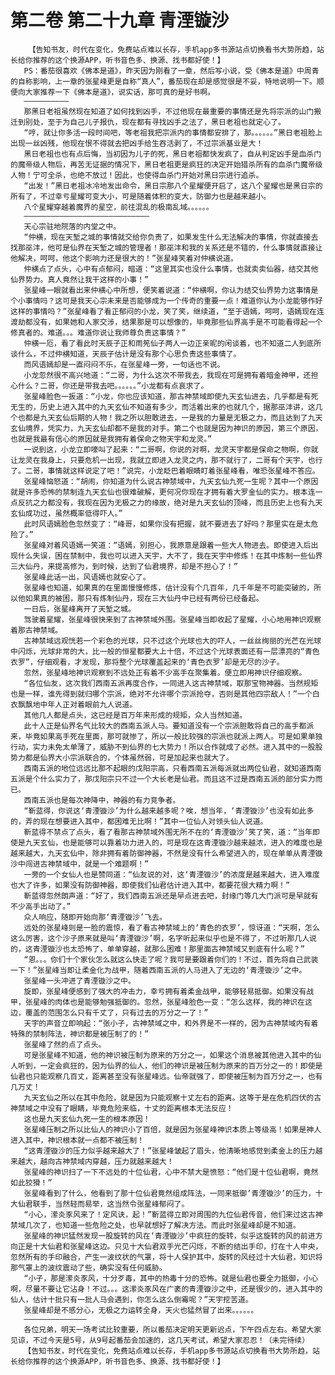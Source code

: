 # 第二卷 第二十九章 青湮镟沙
        【告知书友，时代在变化，免费站点难以长存，手机app多书源站点切换看书大势所趋，站长给你推荐的这个换源APP，听书音色多、换源、找书都好使！】
       PS：番茄很喜欢《佛本是道》，昨天因为刚看了一章，然后写小说，受《佛本是道》中周青的自称影响，上一章的张星峰更是自称“真人”，番茄现在却是感觉很是不妥，特地说明一下。顺便向大家推荐一下《佛本是道》，说实话，那可真的是好书啊。
       ——————————
       那黑日老祖虽然现在知道了如何找到凶手，不过他现在最重要的事情还是先将宗派的山门搬迁到别处，至于为自己儿子报仇，现在都有寻找凶手之法了，黑日老祖也就定心了。
       “哼，就让你多活一段时间吧，等老祖我把宗派内的事情都安排了，那。。。。。。”黑日老祖脸上出现一丝凶残，他现在恨不得就去把凶手给生吞活剥了，不过宗派基业是大！
       黑日老祖也也有点后悔，当初因为儿子的死，黑日老祖都快发疯了，自从判定凶手是血杀门的魔帝级人物后，再苦无证据的情况下，黑日老祖更是疯狂的决定开始猎杀所有的血杀门魔帝级人物！宁可全杀，也绝不放过！因此，也使得血杀门开始对黑日宗进行追杀。
       “出发！”黑日老祖冰冷地发出命令，黑日宗那八个星耀便开启了，这八个星耀也是黑日宗的所有了，不过幸亏星耀可变大小，可是随着体积的变大，防御力也是越来越小。
       八个星耀穿越着魔界的星空，前往混乱的极南乱域。。。。。。
       ————————————————————————————
       天心宗驻地院落的内堂之中。
       “仲横，现在天堑之城的事情就交给你负责了，如果发生什么无法解决的事情，你就直接去找那巫沣，他可是仙界在天堑之城的管理者！那巫沣和我的关系还是不错的，什么事情就直接让他解决，呵呵，他这个影响力还是很大的！”张星峰笑着对仲横说道。
       仲横点了点头，心中有点郁闷，暗道：“这里其实也没什么事情，也就卖卖仙器，结交其他仙界势力。真人竟然让我干这样的小事！”
       张星峰一眼就看出来仲横心中所想，便笑着说道：“仲横啊，你认为结交仙界势力这事情是个小事情吗？这可是我天心宗未来是否能够成为一个传奇的重要一点！难道你认为小龙能够作好这样的事情吗？”张星峰看了看正郁闷的小龙，笑了笑，继续道，“至于语嫣，呵呵，语嫣现在连渡劫都没有，如果她和人家交涉，结果那是可以想像的，毕竟那些仙界高手是不可能看得起一个修真者的。难道。。。难道你说让我师尊负责这事情？”
       仲横一厄，看了看此时天辰子正和雨筅仙子两人一边正亲昵的闲谈着，也不知道二人到底所谈什么，不过仲横知道，天辰子估计是没有那个心思负责这些事情了。
       而风语嫣却是一直闷闷不乐，在张星峰一旁，一句话也不说。
       小龙忽然很不高兴地道：“二哥，为什么这次不带我去，我现在可是拥有着暗金神甲，还担心什么？二哥，你还是带我去吧。。。。。。”小龙都有点哀求了。
       张星峰脸色一扳道：“小龙，你也应该知道，那古神禁域即使九天玄仙进去，几乎都是有死无生的，历史上进入其中的九天玄仙不知道有多少，而活着出来的也就几个，据那巫沣讲，这几个也都是九天玄仙后期的人物！我之所以胆敢进去，一是我的力量是无极之力，而且达到了九天玄仙境界，凭实力，九天玄仙却都不是我的对手。第二个也就是因为神识的原因，第三个原因，也就是我最有信心的原因就是我拥有着保命之物天宇和龙灵。”
       一说到这，小龙立即嚎叫了起来：“二哥啊，你说的对啊，龙灵天宇都是保命之物啊，你就让龙灵在我身上，只要危机一出现，我就立即进入龙灵之内，那不就行了，二哥有个天宇，也行了。二哥，事情就这样说定了吧！”说完，小龙眨巴着眼睛盯着张星峰看，唯恐张星峰不答应。
       张星峰恼怒道：“胡闹，你知道为什么说古神禁域中，九天玄仙九死一生呢？其中一个原因就是许多恐怖的禁制连九天玄仙也很难破解，更何况你现在才拥有着大罗金仙的实力。根本连一点反抗之力都没有，我现在因为无极之力的缘故，绝对是九天玄仙的顶峰，而且历史上也有九天玄仙成功过，虽然概率低得吓人。”
       此时风语嫣脸色忽然变了：“峰哥，如果你没有把握，就不要进去了好吗？那里实在是太危险了。”
       张星峰对着风语嫣一笑道：“语嫣，别担心，我原意是跟着一些大人物进去。即使进入后出现什么失误，困在禁制中，我也可以进入天宇，大不了，我在天宇中修炼！在其中炼制一些仙界三大仙丹，来提高修为，到时候，达到了仙君境界，却是不担心了！”
       张星峰此话一出，风语嫣也就安心了。
       张星峰也知道，如果真的在里面慢慢修炼，估计没有个几百年，几千年是不可能突破的，所以他如果真的被困，那只有炼制仙丹，现在三大仙丹中已经有两份已经备起。
       一日后，张星峰离开了天堑之城。
       驾驶着星耀，张星峰很快来到了古神禁域外围。张星峰当即收起了星耀，小心地用神识观察着那古神禁域。
       古神禁域远观恍若一个彩色的光球，只不过这个光球也大的吓人，一丝丝绚丽的光芒在光球中闪烁，光球非常的大，比一般的恒星都要大上十倍，不过这个光球表面还有一层漂亮的“青色衣罗”，仔细观看，才发现，那将整个光球覆盖起来的‘青色衣罗’却是无尽的沙子。
       忽然，张星峰地神识观察到不远处正有着不少高手在聚集着。便立即用神识仔细观察。
       “各位仙友，这次我们西南五派再度合作，一同进入这古神禁域，取那宝物神器。当然规矩也是一样，谁先得到就归哪个宗派，绝对不允许哪个宗派抢夺，否则是其他四宗敌人！”一个白衣飘飘地中年人正对着眼前九人说道。
       其他几人都是点头，这已经是百万年来形成的规矩，众人当然知道。
       此十人正是仙界名气比较大的西南五派人马。要知道没有一个宗派胆敢将自己的高手都派来，毕竟如果高手死在里面，那可就惨了，所以一般比较强的宗派也就派上两人。可是如果单独行动，实力未免太单薄了，威胁不到仙界的七大势力！所以合作就成了必然。进入其中的一股股势力都是仙界大小宗派联合的，个体虽然弱，可是加起来也就大了。
       西南五派的地位远远比那不起眼的戊阳宗高，只看西南五派每派就出两位仙君，就知道西南五派是个什么实力了，那戊阳宗只不过一个大长老是仙君。而且这不过是西南五派的部分实力而已。
       西南五派也是每次神降中，神器的有力竞争者。
       “靳蓝得，你说这‘青湮镟沙’为什么越来越多呢？唉，想当年，‘青湮镟沙’也没有如此多的，弄的现在想要进入其中，都困难无比啊！”其中一位仙人对领头仙人说道。
       靳蓝得不禁点了点头，看了看那古神禁域外围无所不在的‘青湮镟沙’笑了笑，道：“当年即使是九天玄仙，也是能够可以靠着功力进入的，可是现在这青湮镟沙越来越浓，进入的难度也是越来越大，九天玄仙中，除非拥有着防御神器，不然是没有什么希望进入的，现在单单从青湮镟沙中闯进古神禁域中，就是一个难题啊！”
       一旁的一个女仙人也是赞同道：“仙友说的对，这‘青湮镟沙’的浓度是越来越大，进入难度也大了许多，如果没有防御神器，即使我们仙君估计进入其中，都要花很大精力啊！”
       靳蓝得忽然朗声道：“好了，我们西南五派还是早点进去吧，封缘门等几大门派可是早就有不少高手出动了。”
       众人响应，随即开始向那‘青湮镟沙’飞去。
       远处的张星峰则是一脸的震惊，看了看古神禁域上的‘青色的衣罗’，惊讶道：“天啊，怎么这么厉害，这个沙子原来就是叫‘青湮镟沙’啊，名字听起来似乎也是不得了，不过听那几人说的，这青湮镟沙也太恐怖了，单单穿越，就那么困难！那里面古神禁域又到底有什么呢？”
       “恩。。。你们十个家伙怎么就这么快走了呢？我可是要跟着你们的！不过，首先将自己武装一下！”张星峰当即让柔金化为战甲，随着西南五派的人马进入了无边的‘青湮镟沙’之中。
       张星峰一头冲进了青湮镟沙之中。
       旋即，张星峰便感到了强大的冲击力，幸亏拥有着柔金战甲，能够轻易抵御。如果没有战甲，张星峰的肉体也是能够勉强抵御的。忽然，张星峰脸色一变：“怎么这样，我的神识在这边，覆盖的范围怎么只有千丈了，只有过去的万分之一了！”
       天宇的声音立即响起：“张小子，古神禁域之中，和外界是不一样的，因为古神禁域内有着特殊的禁制阵法，神识都是被压制了的！”
       张星峰了然的点了点头。
       可是张星峰不知道，他的神识被压制为原来的万分之一，如果这个消息被其他进入其中的仙人听到，一定会疯狂的，因为仙界的仙人，他们的神识是被压制为原来的百万分之一的！即使是仙君也只能观察几百丈，距离甚至没有张星峰远。仙帝就强了，即使被压制为百万分之一，也有几万丈！
       九天玄仙之所以在其中危险，就是因为只能观察十丈左右的距离。这等于是在危机四伏的古神禁域之中没有了眼睛，毕竟危险来临，十丈的距离根本无法反应！
       这也是九天玄仙九死一生的根本原因！
       张星峰压制之所以比仙人的神识小了百倍，就是因为张星峰神识本质上等级高！如果是神人进入其中，神识根本就一点都不被压制！
       “这青湮镟沙的压力似乎越来越大了！”张星峰皱起了眉头，他清晰地感觉到柔金上的压力越来越大，越向古神禁域内穿越，压力就越来越大！
       张星峰的神识扫了一下不远处的十位仙君，心中不禁大是愤怒：“他们是十位仙君啊，竟然如此狡猾！”
       张星峰看到了什么，他看到了那十位仙君竟然组成阵法，一同来抵御‘青湮镟沙’的压力，十大仙君联手，当然轻而易举，这当然令张星峰郁闷了。
       “小心，潆炎豕风来了！定风诀，起！”靳蓝得立即对周围的九位仙君传音，他们来过这古神禁域几次了，也知道一些危险之处，也早就想好了解决方法。而此时张星峰却是不知道。
       张星峰的神识猛然发现一股旋转的风在‘青湮镟沙’中疯狂的旋转，似乎这旋转的风的前进方向正是十大仙君和张星峰这边。只见十大仙君双手光芒闪烁，不断的结出手印，打在十人中央，忽然所有的手印融合，产生一波纹状的气罩，将十人保护其中，旋转的风经过十大仙君，知识将那气罩上的波纹震动了些，确实没有任何威胁。
       “小子，那是潆炎豕风，十分歹毒，其中的热毒十分的恐怖。就是仙君也要全力抵御，小心啊，尽量不要让它沾身！不过。。。这潆炎豕风在广袤的青湮镟沙之中，还是很少的，进入其中的仙人，估计十批只有一批人马会遇到，你怎么这么倒霉呢？”天宇挖苦道。
       张星峰却是不感分心，无极之力运转全身，天火也猛然冒了出来。。。。。。
       ——————————————
       各位兄弟，明天一场考试比较重要，所以番茄决定明天更新迟点，下午四点左右。希望大家见谅，不过今天是5号，从9号起番茄会加速的，这几天考试，希望大家忍忍！（未完待续）
       【告知书友，时代在变化，免费站点难以长存，手机app多书源站点切换看书大势所趋，站长给你推荐的这个换源APP，听书音色多、换源、找书都好使！】